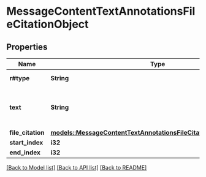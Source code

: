 # MessageContentTextAnnotationsFileCitationObject

## Properties

Name | Type | Description | Notes
------------ | ------------- | ------------- | -------------
**r#type** | **String** | Always `file_citation`. | 
**text** | **String** | The text in the message content that needs to be replaced. | 
**file_citation** | [**models::MessageContentTextAnnotationsFileCitationObjectFileCitation**](MessageContentTextAnnotationsFileCitationObject_file_citation.md) |  | 
**start_index** | **i32** |  | 
**end_index** | **i32** |  | 

[[Back to Model list]](../README.md#documentation-for-models) [[Back to API list]](../README.md#documentation-for-api-endpoints) [[Back to README]](../README.md)


